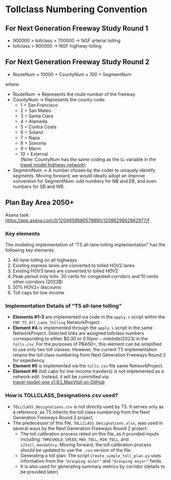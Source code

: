 # **Tollclass Numbering Convention**

## For Next Generation Freeway Study Round 1

- 900000 > tollclass > 700000 → NGF arterial tolling  
- tollclass > 900000          → NGF highway tolling  

## For Next Generation Freeway Study Round 2

- RouteNum × 10000 + CountyNum × 100 + SegmentNum
  
where:
- RouteNum → Represents the route number of the freeway.  
- CountyNum → Represents the county code:
  - 1 = San Francisco  
  - 2 = San Mateo  
  - 3 = Santa Clara  
  - 4 = Alameda  
  - 5 = Contra Costa  
  - 6 = Solano  
  - 7 = Napa  
  - 8 = Sonoma  
  - 9 = Marin  
  - 10 = External  
  (Note: CountyNum has the same coding as the `GL` variable in the [travel model highway network](https://github.com/BayAreaMetro/modeling-website/wiki/HighwayNetworkCoding))
- SegmentNum → A number chosen by the coder to uniquely identify segments.
  Moving forward, we would ideally adopt an improve convention for SegmentNum: odd numbers for NB and EB, and even numbers for SB and WB.
	
## Plan Bay Area 2050+
Asana task: https://app.asana.com/0/1204959680579890/1208629862862977/f

### Key elements
The modeling implementation of “T5 all-lane tolling implementation” has the following key elements:
1.	All-lane tolling on all highways
2.	Existing express lanes are converted to tolled HOV2 lanes 
3.	Existing HOV3 lanes are converted to tolled HOV2
4.	Peak period only tolls: 30 cents for congested corridors and 10 cents other corridors (2023$)
5.	50% HOV2+ discounts
6.	Toll caps for low income 

### Implementation Details of “T5 all-lane tolling"

- **Elements #1–3** are implemented via code in the `apply.s` script within the `FBP_T5_All_Lane_Tolling` NetworkProject.
- **Element #4** is implemented through the `apply.s` script in the same NetworkProject. Selected links are assigned tollclass numbers corresponding to either $0.30 or $0.10 per-mile tolls (2023$) in the `tolls.csv`. For the purposes of PBA50+, this element can be simplified to use only two toll classes. However, the current T5 implementation retains the toll class numbering from Next Generation Freeways Round 2 for expediency.
- **Element #5** is implemented via the `tolls.csv` file same NetworkProject.
- **Element #6** (toll caps for low-income travelers) is not implemented as a network edit. Instead, it will be committed via:  
  [travel-model-one v1.6.1_MaxVtoll on GitHub](https://github.com/BayAreaMetro/travel-model-one/tree/v1.6.1_MaxVtoll)

### How is TOLLCLASS_Designations.csv used?
- `TOLLCLASS_Designations.csv` is not directly used by T5. It serves only as a reference, as T5 inherits the toll class numbering from the Next Generation Freeways Round 2 project.
- The predecessor of this file, `TOLLCLASS_Designations.xlsx`, was used in several ways by the Next Generation Freeways Round 2 project:
  - The toll calibration process relied on this file, as it provided inputs including: `THRESHOLD_SPEED`, `MAX_TOLL`, `MIN_TOLL`, and `s2toll_mandatory`. Moving forward, the toll calibration process should be updated to use the `.csv` version of the file.  
  - Generating a toll plan: The script `Create_simple_toll_plan.py` uses information from the `"Grouping minor"` and `"Grouping major"` fields.
  - It is also used for generating summary metrics by corridor (details to be provided later)
